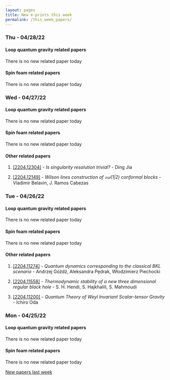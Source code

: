 ```yaml
---
layout: pages
title: New e-prints this week
permalink: /this_week_papers/
---
```




### Thu - 04/28/22

#### Loop quantum gravity related papers

There is no new related paper today 

#### Spin foam related papers

There is no new related paper today 

### Wed - 04/27/22

#### Loop quantum gravity related papers

There is no new related paper today 

#### Spin foam related papers

There is no new related paper today 



#### Other related papers

1. [[2204.12304]](https://arxiv.org/abs/2204.12304) - *Is singularity resolution trivial?* - Ding Jia

1. [[2204.12149]](https://arxiv.org/abs/2204.12149) - *Wilson lines construction of $\mathfrak{osp}(1|2)$ conformal blocks* - Vladimir Belavin, J. Ramos Cabezas



### Tue - 04/26/22

#### Loop quantum gravity related papers

There is no new related paper today 

#### Spin foam related papers

There is no new related paper today 



#### Other related papers

1. [[2204.11274]](https://arxiv.org/abs/2204.11274) - *Quantum dynamics corresponding to the classical BKL scenario* - Andrzej Góźdź, Aleksandra Pȩdrak, Włodzimierz Piechocki

1. [[2204.11558]](https://arxiv.org/abs/2204.11558) - *Thermodynamic stability of a new three dimensional regular black hole* - S. H. Hendi, S. Hajkhalili, S. Mahmoudi

1. [[2204.11200]](https://arxiv.org/abs/2204.11200) - *Quantum Theory of Weyl Invariant Scalar-tensor Gravity* - Ichiro Oda



### Mon - 04/25/22

#### Loop quantum gravity related papers

There is no new related paper today 

#### Spin foam related papers

There is no new related paper today 




[New papers last week]({{site.url}}/archived/weekly/pre-prints/2022/04/25/archived_weekly_papers.html)